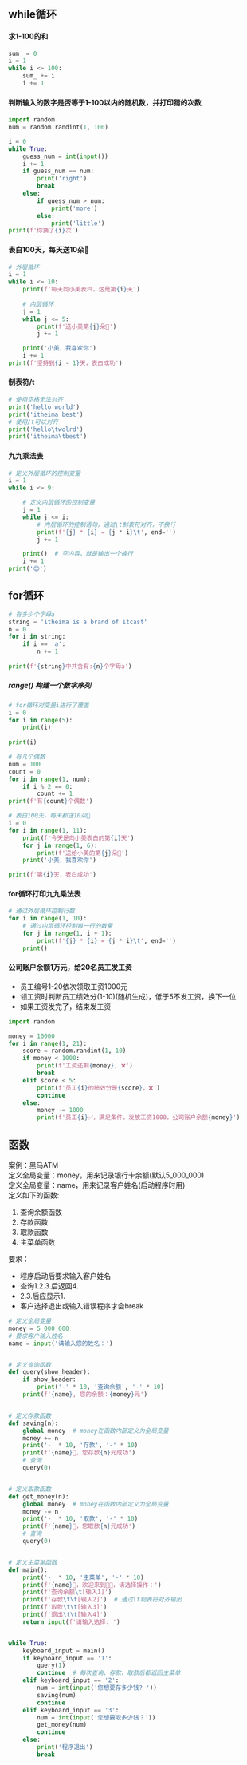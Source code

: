 ## while循环


#### 求1-100的和

```python
sum_ = 0
i = 1
while i <= 100:
    sum_ += i
    i += 1
```


#### 判断输入的数字是否等于1-100以内的随机数，并打印猜的次数

```python
import random
num = random.randint(1, 100)

i = 0
while True:
    guess_num = int(input())
    i += 1
    if guess_num == num:
        print('right')
        break
    else:
        if guess_num > num:
            print('more')
        else:
            print('little')
print(f'你猜了{i}次')
```


#### 表白100天，每天送10朵🌹

```python
# 外层循环
i = 1
while i <= 10:
    print(f'每天向小美表白，这是第{i}天')
    
    # 内层循环
    j = 1
    while j <= 5:
        print(f'送小美第{j}朵🌹')
        j += 1

    print('小美，我喜欢你')
    i += 1
print(f'坚持到{i - 1}天，表白成功')

```


#### 制表符/t

```python
# 使用空格无法对齐
print('hello world')
print('itheima best')
# 使用/t可以对齐
print('hello\twolrd')
print('itheima\tbest')
```


#### 九九乘法表

```python
# 定义外层循环的控制变量
i = 1
while i <= 9:

    # 定义内层循环的控制变量
    j = 1
    while j <= i:
        # 内层循环的控制语句，通过\t制表符对齐，不换行
        print(f'{j} * {i} = {j * i}\t', end='')
        j += 1

    print()  # 空内容，就是输出一个换行
    i += 1
print('😍')
```


## for循环

```python
# 有多少个字母a
string = 'itheima is a brand of itcast'
n = 0
for i in string:
    if i == 'a':
        n += 1
        
print(f'{string}中共含有:{n}个字母a')
```


##### range() 构建一个数字序列

```python
# for循环对变量i进行了覆盖
i = 0
for i in range(5):
    print(i)
    
print(i)

```

```python
# 有几个偶数
num = 100
count = 0
for i in range(1, num):
    if i % 2 == 0:
        count += 1
print(f'有{count}个偶数')
```

```python
# 表白100天，每天都送10朵🌹
i = 0
for i in range(1, 11):
    print(f'今天是向小美表白的第{i}天')
    for j in range(1, 6):
        print(f'送给小美的第{j}朵🌹')
    print('小美，我喜欢你')

print(f'第{i}天，表白成功')

```


#### for循环打印九九乘法表

```python
# 通过外层循环控制行数
for i in range(1, 10):
    # 通过内层循环控制每一行的数量
    for j in range(1, i + 1):
        print(f'{j} * {i} = {j * i}\t', end='')
    print()

```


#### 公司账户余额1万元，给20名员工发工资

- 员工编号1-20依次领取工资1000元
- 领工资时判断员工绩效分(1-10)(随机生成)，低于5不发工资，换下一位
- 如果工资发完了，结束发工资

```python
import random

money = 10000
for i in range(1, 21):
    score = random.randint(1, 10)
    if money < 1000:
        print(f'工资还剩{money}, ❌')
        break
    elif score < 5:
        print(f'员工{i}的绩效分是{score}，❌')
        continue
    else:
        money -= 1000
        print(f'员工{i}✅，满足条件，发放工资1000，公司账户余额{money}')

```


## 函数

案例：黑马ATM  
定义全局变量：money，用来记录银行卡余额(默认5_000_000)  
定义全局变量：name，用来记录客户姓名(启动程序时用)  
定义如下的函数:
1. 查询余额函数
2. 存款函数
3. 取款函数
4. 主菜单函数

要求：
- 程序启动后要求输入客户姓名
- 查询1.2.3.后返回4.
- 2.3.后应显示1.
- 客户选择退出或输入错误程序才会break

```python
# 定义全局变量
money = 5_000_000
# 要求客户输入姓名
name = input('请输入您的姓名：')


# 定义查询函数
def query(show_header):
    if show_header:
        print('-' * 10, '查询余额', '-' * 10)
    print(f'{name}, 您的余额：{money}元')


# 定义存款函数
def saving(n):
    global money  # money在函数内部定义为全局变量
    money += n
    print('-' * 10, '存款', '-' * 10)
    print(f'{name}👋，您存款{n}元成功')
    # 查询
    query(0)


# 定义取款函数
def get_money(n):
    global money  # money在函数内部定义为全局变量
    money -= n
    print('-' * 10, '取款', '-' * 10)
    print(f'{name}👋，您取款{n}元成功')
    # 查询
    query(0)


# 定义主菜单函数
def main():
    print('-' * 10, '主菜单', '-' * 10)
    print(f'{name}👋，欢迎来到🦄️🏧，请选择操作：')
    print(f'查询余额\t[输入1]')
    print(f'存款\t\t[输入2]')  # 通过\t制表符对齐输出
    print(f'取款\t\t[输入3]')
    print(f'退出\t\t[输入4]')
    return input(f'请输入选择: ')


while True:
    keyboard_input = main()
    if keyboard_input == '1':
        query(1)
        continue  # 每次查询、存款、取款后都返回主菜单
    elif keyboard_input == '2':
        num = int(input('您想要存多少钱? '))
        saving(num)
        continue
    elif keyboard_input == '3':
        num = int(input('您想要取多少钱？'))
        get_money(num)
        continue
    else:
        print('程序退出')
        break

```
